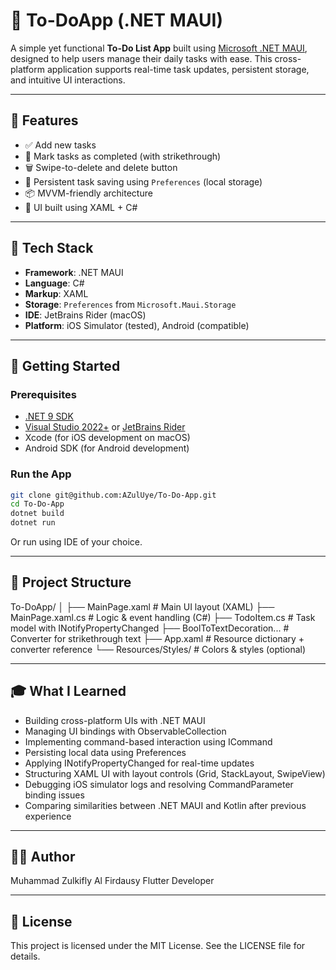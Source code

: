# 📝 To-DoApp (.NET MAUI)

A simple yet functional **To-Do List App** built using [Microsoft .NET MAUI](https://learn.microsoft.com/dotnet/maui/), designed to help users manage their daily tasks with ease. This cross-platform application supports real-time task updates, persistent storage, and intuitive UI interactions.

---

## 📱 Features

- ✅ Add new tasks
- 📌 Mark tasks as completed (with strikethrough)
- 🗑️ Swipe-to-delete and delete button
- 💾 Persistent task saving using `Preferences` (local storage)
- 📦 MVVM-friendly architecture
- 🎨 UI built using XAML + C#

---

## 🔧 Tech Stack

- **Framework**: .NET MAUI
- **Language**: C#
- **Markup**: XAML
- **Storage**: `Preferences` from `Microsoft.Maui.Storage`
- **IDE**: JetBrains Rider (macOS)
- **Platform**: iOS Simulator (tested), Android (compatible)

---

## 🚀 Getting Started

### Prerequisites

- [.NET 9 SDK](https://dotnet.microsoft.com/en-us/download)
- [Visual Studio 2022+](https://visualstudio.microsoft.com/) or [JetBrains Rider](https://www.jetbrains.com/rider/)
- Xcode (for iOS development on macOS)
- Android SDK (for Android development)

### Run the App

```bash
git clone git@github.com:AZulUye/To-Do-App.git
cd To-Do-App
dotnet build
dotnet run
```
Or run using IDE of your choice.

---

## 📂 Project Structure

To-DoApp/
│
├── MainPage.xaml              # Main UI layout (XAML)
├── MainPage.xaml.cs          # Logic & event handling (C#)
├── TodoItem.cs               # Task model with INotifyPropertyChanged
├── BoolToTextDecoration...   # Converter for strikethrough text
├── App.xaml                  # Resource dictionary + converter reference
└── Resources/Styles/         # Colors & styles (optional)

---

## 🎓 What I Learned

- Building cross-platform UIs with .NET MAUI
- Managing UI bindings with ObservableCollection<T>
- Implementing command-based interaction using ICommand
- Persisting local data using Preferences
- Applying INotifyPropertyChanged for real-time updates
- Structuring XAML UI with layout controls (Grid, StackLayout, SwipeView)
- Debugging iOS simulator logs and resolving CommandParameter binding issues
- Comparing similarities between .NET MAUI and Kotlin after previous experience

---

## 🧑‍💻 Author
Muhammad Zulkifly Al Firdausy
Flutter Developer

---

## 📃 License
This project is licensed under the MIT License. See the LICENSE file for details.
